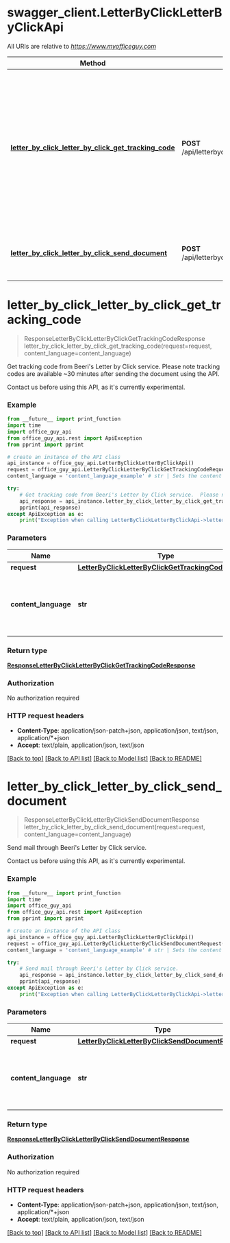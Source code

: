 # swagger_client.LetterByClickLetterByClickApi

All URIs are relative to *https://www.myofficeguy.com*

Method | HTTP request | Description
------------- | ------------- | -------------
[**letter_by_click_letter_by_click_get_tracking_code**](LetterByClickLetterByClickApi.md#letter_by_click_letter_by_click_get_tracking_code) | **POST** /api/letterbyclick/letterbyclick/gettrackingcode/ | Get tracking code from Beeri&#39;s Letter by Click service.  Please note tracking codes are available ~30 minutes after sending the document using the API.
[**letter_by_click_letter_by_click_send_document**](LetterByClickLetterByClickApi.md#letter_by_click_letter_by_click_send_document) | **POST** /api/letterbyclick/letterbyclick/senddocument/ | Send mail through Beeri&#39;s Letter by Click service.


# **letter_by_click_letter_by_click_get_tracking_code**
> ResponseLetterByClickLetterByClickGetTrackingCodeResponse letter_by_click_letter_by_click_get_tracking_code(request=request, content_language=content_language)

Get tracking code from Beeri's Letter by Click service.  Please note tracking codes are available ~30 minutes after sending the document using the API.

Contact us before using this API, as it's currently experimental.

### Example
```python
from __future__ import print_function
import time
import office_guy_api
from office_guy_api.rest import ApiException
from pprint import pprint

# create an instance of the API class
api_instance = office_guy_api.LetterByClickLetterByClickApi()
request = office_guy_api.LetterByClickLetterByClickGetTrackingCodeRequest() # LetterByClickLetterByClickGetTrackingCodeRequest |  (optional)
content_language = 'content_language_example' # str | Sets the content response language. Defaults to Hebrew (he). (optional)

try:
    # Get tracking code from Beeri's Letter by Click service.  Please note tracking codes are available ~30 minutes after sending the document using the API.
    api_response = api_instance.letter_by_click_letter_by_click_get_tracking_code(request=request, content_language=content_language)
    pprint(api_response)
except ApiException as e:
    print("Exception when calling LetterByClickLetterByClickApi->letter_by_click_letter_by_click_get_tracking_code: %s\n" % e)
```

### Parameters

Name | Type | Description  | Notes
------------- | ------------- | ------------- | -------------
 **request** | [**LetterByClickLetterByClickGetTrackingCodeRequest**](LetterByClickLetterByClickGetTrackingCodeRequest.md)|  | [optional] 
 **content_language** | **str**| Sets the content response language. Defaults to Hebrew (he). | [optional] 

### Return type

[**ResponseLetterByClickLetterByClickGetTrackingCodeResponse**](ResponseLetterByClickLetterByClickGetTrackingCodeResponse.md)

### Authorization

No authorization required

### HTTP request headers

 - **Content-Type**: application/json-patch+json, application/json, text/json, application/*+json
 - **Accept**: text/plain, application/json, text/json

[[Back to top]](#) [[Back to API list]](../README.md#documentation-for-api-endpoints) [[Back to Model list]](../README.md#documentation-for-models) [[Back to README]](../README.md)

# **letter_by_click_letter_by_click_send_document**
> ResponseLetterByClickLetterByClickSendDocumentResponse letter_by_click_letter_by_click_send_document(request=request, content_language=content_language)

Send mail through Beeri's Letter by Click service.

Contact us before using this API, as it's currently experimental.

### Example
```python
from __future__ import print_function
import time
import office_guy_api
from office_guy_api.rest import ApiException
from pprint import pprint

# create an instance of the API class
api_instance = office_guy_api.LetterByClickLetterByClickApi()
request = office_guy_api.LetterByClickLetterByClickSendDocumentRequest() # LetterByClickLetterByClickSendDocumentRequest |  (optional)
content_language = 'content_language_example' # str | Sets the content response language. Defaults to Hebrew (he). (optional)

try:
    # Send mail through Beeri's Letter by Click service.
    api_response = api_instance.letter_by_click_letter_by_click_send_document(request=request, content_language=content_language)
    pprint(api_response)
except ApiException as e:
    print("Exception when calling LetterByClickLetterByClickApi->letter_by_click_letter_by_click_send_document: %s\n" % e)
```

### Parameters

Name | Type | Description  | Notes
------------- | ------------- | ------------- | -------------
 **request** | [**LetterByClickLetterByClickSendDocumentRequest**](LetterByClickLetterByClickSendDocumentRequest.md)|  | [optional] 
 **content_language** | **str**| Sets the content response language. Defaults to Hebrew (he). | [optional] 

### Return type

[**ResponseLetterByClickLetterByClickSendDocumentResponse**](ResponseLetterByClickLetterByClickSendDocumentResponse.md)

### Authorization

No authorization required

### HTTP request headers

 - **Content-Type**: application/json-patch+json, application/json, text/json, application/*+json
 - **Accept**: text/plain, application/json, text/json

[[Back to top]](#) [[Back to API list]](../README.md#documentation-for-api-endpoints) [[Back to Model list]](../README.md#documentation-for-models) [[Back to README]](../README.md)


